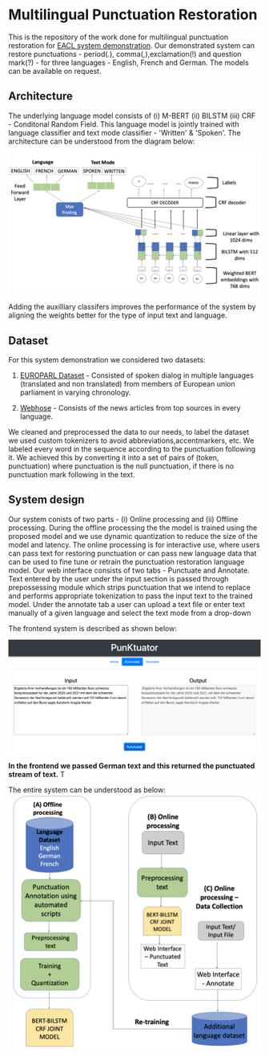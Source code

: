 # Multilingual Punctuation Restoration


This is the repository of the work done for multilingual punctuation restoration for [EACL system demonstration](https://2021.eacl.org/calls/demos/). Our demonstrated system can restore punctuations - period(.), comma(,),exclamation(!) and question mark(?) - for three languages - English, French and German. The models can be available on request.

## Architecture
The underlying language model consists of  (i) M-BERT (ii) BILSTM (iii) CRF - Conditonal Random Field. This language model is jointly trained with language classifier and text mode classifier - 'Written' & 'Spoken'. The architecture can be understood from the diagram below:

![BERT_ARCHITECTURE](https://github.com/VarnithChordia/Multlingual_Punctuation_restoration/blob/master/BERTBILSTMCRFJOINT_6.png)

Adding the auxilliary classifers improves the performance of the system by aligning the weights better for the type of input text and language. 

## Dataset
For this system demonstration we considered two datasets:

1. [EUROPARL Dataset](https://www.statmt.org/europarl/) - Consisted of spoken dialog in multiple languages (translated and non translated) from members of European union parliament in varying chronology.

2. [Webhose](https://webhose.io/?utm_medium=CPC&utm_source=Google&utm_campaign=1200517_WD-Brand-campaign-global&gclid=CjwKCAjw1ej5BRBhEiwAfHyh1Oo_F73bFNOihGRVFEw0dzwyfxqWhZoj5Vw4kjlbFN3GX2-YVcBmiBoC-vkQAvD_BwE) - Consists of the news articles from top sources in every language.

We cleaned and preprocessed the data to our needs, to label the dataset we used custom tokenizers  to avoid abbreviations,accentmarkers, etc.  We labeled every word in the sequence according to the punctuation following it. We achieved this by converting it into a set of pairs of (token, punctuation) where punctuation is the null punctuation, if there is no punctuation mark following in the text.


## System design
Our system conists of two parts - (i) Online processing and (ii) Offline processing. During the offline processing the the model is trained using the proposed model and we use dynamic quantization to reduce the size of the model and latency. The online processing is for interactive use, where users can pass text for restoring punctuation or can pass new language data that can be used to fine tune or retrain the punctuation restoration language model. Our web interface consists of two tabs - Punctuate and Annotate. Text entered by the user under the input section is passed through prepossessing module which strips punctuation that we intend to replace and performs appropriate tokenization to pass the input text to the trained model. Under the annotate tab a user can upload a text file or enter text manually of a given language and select the text mode from a drop-down

The frontend system is described as shown below:

![frontend_design](https://github.com/VarnithChordia/Multlingual_Punctuation_restoration/blob/master/Front_end.png)

**In the frontend we passed German text and this returned the punctuated stream of text.** T


The  entire system can be understood as below:
![System_design](https://github.com/VarnithChordia/Multlingual_Punctuation_restoration/blob/master/SYSTEM_DESIGN_2.png)




